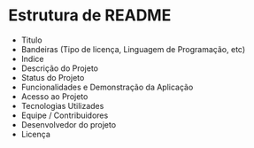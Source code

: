 # Estrutura de README
* Titulo 
* Bandeiras (Tipo de licença, Linguagem de Programação, etc)
* Indice
* Descrição do Projeto
* Status do Projeto
* Funcionalidades e Demonstração da Aplicação
* Acesso ao Projeto
* Tecnologias Utilizades
* Equipe / Contribuidores
* Desenvolvedor do projeto
* Licença 
